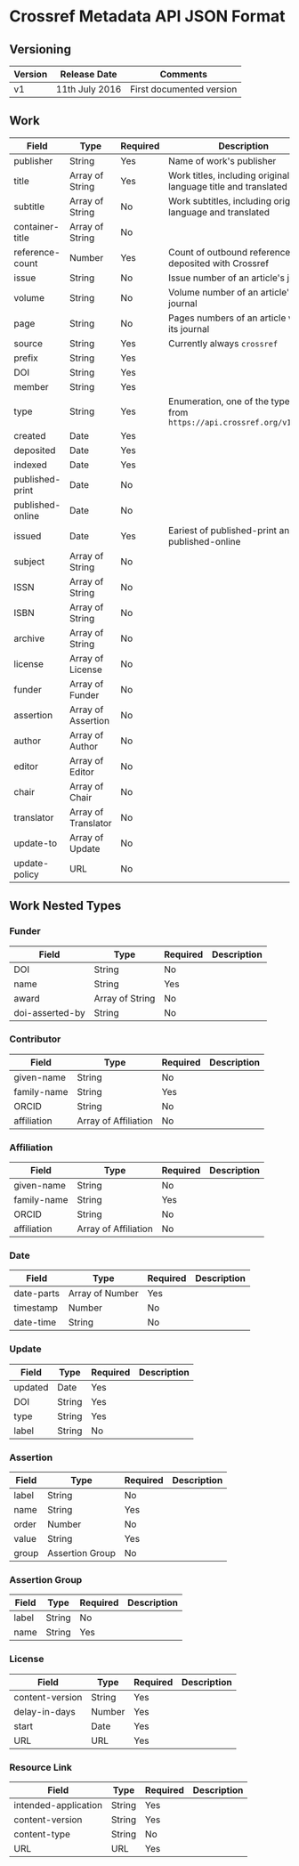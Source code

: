 # Crossref Metadata API JSON Format

## Versioning

| Version | Release Date | Comments |
|---------|--------------|----------|
| v1 | 11th July 2016 | First documented version |

## Work

| Field | Type | Required | Description |
|-------|------|----------|-------------|
| publisher | String | Yes | Name of work's publisher |
| title | Array of String | Yes | Work titles, including original language title and translated titles |
| subtitle | Array of String | No | Work subtitles, including original language and translated |
| container-title | Array of String | No |
| reference-count | Number | Yes | Count of outbound references deposited with Crossref |
| issue | String | No | Issue number of an article's journal |
| volume | String | No | Volume number of an article's journal |
| page | String | No | Pages numbers of an article within its journal |
| source | String | Yes | Currently always `crossref` |
| prefix | String | Yes | |
| DOI | String | Yes | |
| member | String | Yes | |
| type | String | Yes | Enumeration, one of the type ids from `https://api.crossref.org/v1/types` |
| created | Date | Yes | |
| deposited | Date | Yes | |
| indexed | Date | Yes | |
| published-print | Date | No | |
| published-online | Date | No | |
| issued | Date | Yes | Eariest of published-print and published-online |
| subject | Array of String | No | |
| ISSN | Array of String | No | |
| ISBN | Array of String | No | |
| archive | Array of String | No | |
| license | Array of License | No | |
| funder | Array of Funder | No | |
| assertion | Array of Assertion | No | |
| author | Array of Author | No | |
| editor | Array of Editor | No | |
| chair | Array of Chair | No | |
| translator | Array of Translator | No | |
| update-to | Array of Update | No | |
| update-policy | URL | No | |

## Work Nested Types

### Funder

| Field | Type | Required | Description |
|-------|------|----------|-------------|
| DOI | String | No | |
| name | String | Yes | |
| award | Array of String | No | |
| doi-asserted-by | String | No | |

### Contributor

| Field | Type | Required | Description |
|-------|------|----------|-------------|
| given-name | String | No | |
| family-name | String | Yes | |
| ORCID | String | No | |
| affiliation | Array of Affiliation | No | |

### Affiliation

| Field | Type | Required | Description |
|-------|------|----------|-------------|
| given-name | String | No | |
| family-name | String | Yes | |
| ORCID | String | No | |
| affiliation | Array of Affiliation | No | |

### Date

| Field | Type | Required | Description |
|-------|------|----------|-------------|
| date-parts | Array of Number | Yes | |
| timestamp | Number | No | |
| date-time | String | No | |

### Update

| Field | Type | Required | Description |
|-------|------|----------|-------------|
| updated | Date | Yes | |
| DOI | String | Yes | |
| type | String | Yes | |
| label | String | No | |

### Assertion

| Field | Type | Required | Description |
|-------|------|----------|-------------|
| label | String | No | |
| name | String | Yes | |
| order | Number | No | |
| value | String | Yes | |
| group | Assertion Group | No | |

### Assertion Group

| Field | Type | Required | Description |
|-------|------|----------|-------------|
| label | String | No | |
| name | String | Yes | |

### License

| Field | Type | Required | Description |
|-------|------|----------|-------------|
| content-version | String | Yes | |
| delay-in-days | Number | Yes | |
| start | Date | Yes | |
| URL | URL | Yes | |

### Resource Link

| Field | Type | Required | Description |
|-------|------|----------|-------------|
| intended-application | String | Yes | |
| content-version | String | Yes | |
| content-type | String | No | |
| URL | URL | Yes | |

